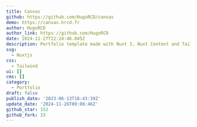 ```yaml
---
title: Canvas
github: https://github.com/HugoRCD/canvas
demo: https://canvas.hrcd.fr
author: HugoRCD
author_link: https://github.com/HugoRCD
date: 2024-11-27T22:24:46.845Z
description: Portfolio template made with Nuxt 3, Nuxt Content and TailwindCSS
ssg:
  - Nuxtjs
css:
  - Tailwind
ui: []
cms: []
category:
  - Portfolio
draft: false
publish_date: '2023-06-13T18:43:39Z'
update_date: '2024-11-26T09:08:46Z'
github_star: 152
github_fork: 33
---
```

